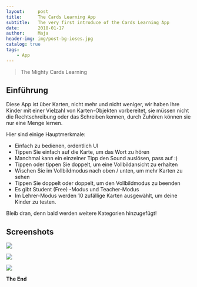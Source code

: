 ```yaml
---
layout:     post
title:      The Cards Learning App
subtitle:   The very first introduce of the Cards Learning App
date:       2018-01-17
author:     Maja
header-img: img/post-bg-ioses.jpg
catalog: true
tags:
    - App
---
```



>The Mighty Cards Learning


## Einführung


Diese App ist über Karten, nicht mehr und nicht weniger, wir haben Ihre Kinder mit einer Vielzahl von Karten-Objekten vorbereitet, sie müssen nicht die Rechtschreibung oder das Schreiben kennen, durch Zuhören können sie nur eine Menge lernen.

Hier sind einige Hauptmerkmale:

* Einfach zu bedienen, ordentlich UI
* Tippen Sie einfach auf die Karte, um das Wort zu hören
* Manchmal kann ein einzelner Tipp den Sound auslösen, pass auf :)
* Tippen oder tippen Sie doppelt, um eine Vollbildansicht zu erhalten
* Wischen Sie im Vollbildmodus nach oben / unten, um mehr Karten zu sehen
* Tippen Sie doppelt oder doppelt, um den Vollbildmodus zu beenden
* Es gibt Student (Free) -Modus und Teacher-Modus
* Im Lehrer-Modus werden 10 zufällige Karten ausgewählt, um deine Kinder zu testen.


Bleib dran, denn bald werden weitere Kategorien hinzugefügt!



## Screenshots
 
![](https://ws2.sinaimg.cn/large/006tKfTcgy1fnit4ut5jjj30ph19anpe.jpg)

![](https://ws4.sinaimg.cn/large/006tKfTcgy1fnit533dqcj30ph19ahdt.jpg)

![](https://ws2.sinaimg.cn/large/006tKfTcgy1fnit589rclj30ph19ab29.jpg)



**The End**
	
